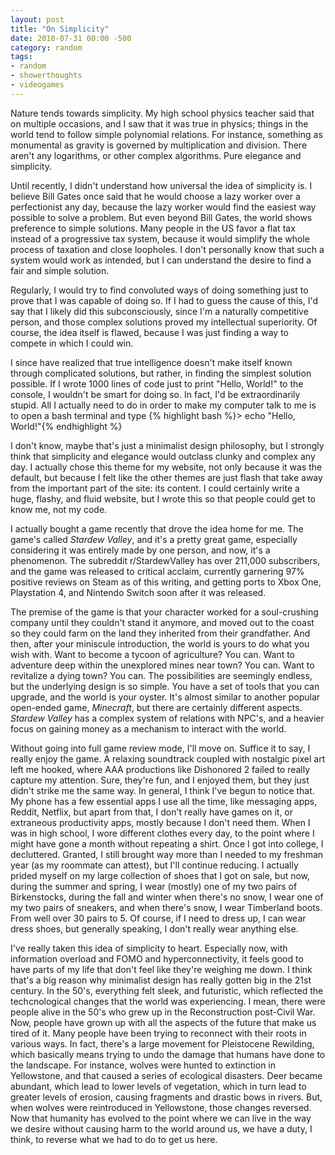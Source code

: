```yaml
---
layout: post
title: "On Simplicity"
date: 2018-07-31 00:00 -500
category: random
tags:
- random
- showerthoughts
- videogames
---
```


Nature tends towards simplicity. My high school physics teacher said that on multiple occasions, and I saw that it was true in physics; things in the world tend to follow simple polynomial relations. For instance, something as monumental as gravity is governed by multiplication and division. There aren't any logarithms, or other complex algorithms. Pure elegance and simplicity.

Until recently, I didn't understand how universal the idea of simplicity is. I believe Bill Gates once said that he would choose a lazy worker over a perfectionist any day, because the lazy worker would find the easiest way possible to solve a problem. But even beyond Bill Gates, the world shows preference to simple solutions. Many people in the US favor a flat tax instead of a progressive tax system, because it would simplify the whole process of taxation and close loopholes. I don't personally know that such a system would work as intended, but I can understand the desire to find a fair and simple solution.

Regularly, I would try to find convoluted ways of doing something just to prove that I was capable of doing so. If I had to guess the cause of this, I'd say that I likely did this subconsciously, since I'm a naturally competitive person, and those complex solutions proved my intellectual superiority. Of course, the idea itself is flawed, because I was just finding a way to compete in which I could win.

I since have realized that true intelligence doesn't make itself known through complicated solutions, but rather, in finding the simplest solution possible. If I wrote 1000 lines of code just to print "Hello, World!" to the console, I wouldn't be smart for doing so. In fact, I'd be extraordinarily stupid. All I actually need to do in order to make my computer talk to me is to open a bash terminal and type
{% highlight bash %}> echo "Hello, World!"{% endhighlight %}

I don't know, maybe that's just a minimalist design philosophy, but I strongly think that simplicity and elegance would outclass clunky and complex any day. I actually chose this theme for my website, not only because it was the default, but because I felt like the other themes are just flash that take away from the important part of the site: its content. I could certainly write a huge, flashy, and fluid website, but I wrote this so that people could get to know me, not my code.

I actually bought a game recently that drove the idea home for me. The game's called *Stardew Valley*, and it's a pretty great game, especially considering it was entirely made by one person, and now, it's a phenomenon. The subreddit r/StardewValley has over 211,000 subscribers, and the game was released to critical acclaim, currently garnering 97% positive reviews on Steam as of this writing, and getting ports to Xbox One, Playstation 4, and Nintendo Switch soon after it was released.

The premise of the game is that your character worked for a soul-crushing company until they couldn't stand it anymore, and moved out to the coast so they could farm on the land they inherited from their grandfather. And then, after your miniscule introduction, the world is yours to do what you wish with. Want to become a tycoon of agriculture? You can. Want to adventure deep within the unexplored mines near town? You can. Want to revitalize a dying town? You can. The possibilities are seemingly endless, but the underlying design is so simple. You have a set of tools that you can upgrade, and the world is your oyster. It's almost similar to another popular open-ended game, *Minecraft*, but there are certainly different aspects. *Stardew Valley* has a complex system of relations with NPC's, and a heavier focus on gaining money as a mechanism to interact with the world.

Without going into full game review mode, I'll move on. Suffice it to say, I really enjoy the game. A relaxing soundtrack coupled with nostalgic pixel art left me hooked, where AAA productions like Dishonored 2 failed to really capture my attention. Sure, they're fun, and I enjoyed them, but they just didn't strike me the same way. In general, I think I've begun to notice that. My phone has a few essential apps I use all the time, like messaging apps, Reddit, Netflix, but apart from that, I don't really have games on it, or extraneous productivity apps, mostly because I don't need them. When I was in high school, I wore different clothes every day, to the point where I might have gone a month without repeating a shirt. Once I got into college, I decluttered. Granted, I still brought way more than I needed to my freshman year (as my roommate can attest), but I'll continue reducing. I actually prided myself on my large collection of shoes that I got on sale, but now, during the summer and spring, I wear (mostly) one of my two pairs of Birkenstocks, during the fall and winter when there's no snow, I wear one of my two pairs of sneakers, and when there's snow, I wear Timberland boots. From well over 30 pairs to 5. Of course, if I need to dress up, I can wear dress shoes, but generally speaking, I don't really wear anything else.

I've really taken this idea of simplicity to heart. Especially now, with information overload and FOMO and hyperconnectivity, it feels good to have parts of my life that don't feel like they're weighing me down. I think that's a big reason why minimalist design has really gotten big in the 21st century. In the 50's, everything felt sleek, and futuristic, which reflected the techcnological changes that the world was experiencing. I mean, there were people alive in the 50's who grew up in the Reconstruction post-Civil War. Now, people have grown up with all the aspects of the future that make us tired of it. Many people have been trying to reconnect with their roots in various ways. In fact, there's a large movement for Pleistocene Rewilding, which basically means trying to undo the damage that  humans have done to the landscape. For instance, wolves were hunted to extinction in Yellowstone, and that caused a series of ecological disasters. Deer became abundant, which lead to lower levels of vegetation, which in turn lead to greater levels of erosion, causing fragments and drastic bows in rivers. But, when wolves were reintroduced in Yellowstone, those changes reversed. Now that humanity has evolved to the point where we can live in the way we desire without causing harm to the world around us, we have a duty, I think, to reverse what we had to do to get us here.
